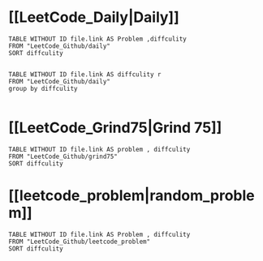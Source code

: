# [[LeetCode_Daily|Daily]]

```dataview
TABLE WITHOUT ID file.link AS Problem ,diffculity
FROM "LeetCode_Github/daily"
SORT diffculity


```

```dataview
TABLE WITHOUT ID file.link AS diffculity r
FROM "LeetCode_Github/daily"
group by diffculity


```

# [[LeetCode_Grind75|Grind 75]]

```dataview
TABLE WITHOUT ID file.link AS problem , diffculity
FROM "LeetCode_Github/grind75"
SORT diffculity
```

# [[leetcode_problem|random_problem]]

```dataview
TABLE WITHOUT ID file.link AS Problem , diffculity
FROM "LeetCode_Github/leetcode_problem"
SORT diffculity
```

